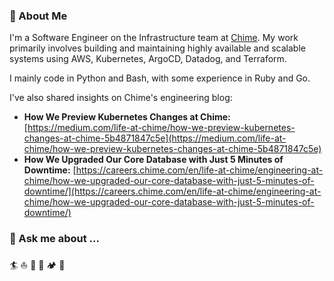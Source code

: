### 👋 About Me

I'm a Software Engineer on the Infrastructure team at [Chime](https://github.com/chime). My work primarily involves building and maintaining highly available and scalable systems using AWS, Kubernetes, ArgoCD, Datadog, and Terraform.

I mainly code in Python and Bash, with some experience in Ruby and Go.

I've also shared insights on Chime's engineering blog:

* **How We Preview Kubernetes Changes at Chime:** [https://medium.com/life-at-chime/how-we-preview-kubernetes-changes-at-chime-5b4871847c5e](https://medium.com/life-at-chime/how-we-preview-kubernetes-changes-at-chime-5b4871847c5e)
* **How We Upgraded Our Core Database with Just 5 Minutes of Downtime:** [https://careers.chime.com/en/life-at-chime/engineering-at-chime/how-we-upgraded-our-core-database-with-just-5-minutes-of-downtime/](https://careers.chime.com/en/life-at-chime/engineering-at-chime/how-we-upgraded-our-core-database-with-just-5-minutes-of-downtime/)


### 💬 Ask me about ...

:surfer: :boat: :runner: :bicyclist: :camping:  :guitar: 

<!--
**Nicolas-Richard/Nicolas-Richard** is a ✨ _special_ ✨ repository because its `README.md` (this file) appears on your GitHub profile.

Here are some ideas to get you started:

- 🔭 I’m currently working on ...
- 🌱 I’m currently learning ...
- 👯 I’m looking to collaborate on ...
- 🤔 I’m looking for help with ...

- 📫 How to reach me: ...
- 😄 Pronouns: ...
- ⚡ Fun fact: ...
-->
